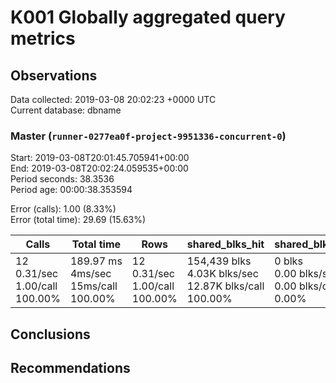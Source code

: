 # K001 Globally aggregated query metrics

## Observations ##
Data collected: 2019-03-08 20:02:23 +0000 UTC  
Current database: dbname  



### Master (`runner-0277ea0f-project-9951336-concurrent-0`) ###
Start: 2019-03-08T20:01:45.705941+00:00  
End: 2019-03-08T20:02:24.059535+00:00  
Period seconds: 38.3536  
Period age: 00:00:38.353594  

Error (calls): 1.00 (8.33%)  
Error (total time): 29.69 (15.63%)

Calls | Total&nbsp;time | Rows | shared_blks_hit | shared_blks_read | shared_blks_dirtied | shared_blks_written | blk_read_time | blk_write_time | kcache_reads | kcache_writes | kcache_user_time_ms | kcache_system_time 
-------|------------|------|-----------------|------------------|---------------------|---------------------|---------------|----------------|--------------|---------------|---------------------|--------------------
12<br/>0.31/sec<br/>1.00/call<br/>100.00% |189.97&nbsp;ms<br/>4ms/sec<br/>15ms/call<br/>100.00% |12<br/>0.31/sec<br/>1.00/call<br/>100.00% |154,439&nbsp;blks<br/>4.03K&nbsp;blks/sec<br/>12.87K&nbsp;blks/call<br/>100.00% |0&nbsp;blks<br/>0.00&nbsp;blks/sec<br/>0.00&nbsp;blks/call<br/>0.00% |0&nbsp;blks<br/>0.00&nbsp;blks/sec<br/>0.00&nbsp;blks/call<br/>0.00% |0&nbsp;blks<br/>0.00&nbsp;blks/sec<br/>0.00&nbsp;blks/call<br/>0.00% |0.00&nbsp;ms<br/>0s/sec<br/>0s/call<br/>0.00% |0.00&nbsp;ms<br/>0s/sec<br/>0s/call<br/>0.00% |0.00&nbsp;bytes<br/>0.00&nbsp;bytes/sec<br/>0.00&nbsp;bytes/call<br/>0.00% |0.00&nbsp;bytes<br/>0.00&nbsp;bytes/sec<br/>0.00&nbsp;bytes/call<br/>0.00% |0.00&nbsp;ms<br/>0s/sec<br/>0s/call<br/>0.00% |0.00&nbsp;ms<br/>0s/sec<br/>0s/call<br/>0.00%





## Conclusions ##


## Recommendations ##


